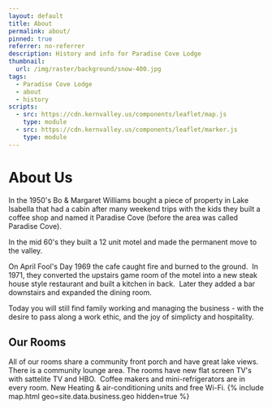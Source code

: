 ```yaml
---
layout: default
title: About
permalink: about/
pinned: true
referrer: no-referrer
description: History and info for Paradise Cove Lodge
thumbnail:
  url: /img/raster/background/snow-400.jpg
tags:
  - Paradise Cove Lodge
  - about
  - history
scripts:
  - src: https://cdn.kernvalley.us/components/leaflet/map.js
    type: module
  - src: https://cdn.kernvalley.us/components/leaflet/marker.js
    type: module
---
```

# About Us
In the 1950's Bo & Margaret Williams bought a piece of property in Lake Isabella
that had a cabin after many weekend trips with the kids they built a coffee shop
and named it Paradise Cove (before the area was called Paradise Cove).

In the mid 60's they built a 12 unit motel and made the permanent move to the valley.

On April Fool's Day 1969 the cafe caught fire and burned to the ground.  In 1971,
they converted the upstairs game room of the motel into a new steak house style
restaurant and built a kitchen in back.  Later they added a bar downstairs and
expanded the dining room.

Today you will still find family working and managing the business - with the
desire to pass along a work ethic, and the joy of simplicty and hospitality.

## Our Rooms
All of our rooms  share a community front porch and have great lake views.
There is a community lounge area.  The rooms have new flat screen TV's with
sattelite TV and HBO.  Coffee makers and mini-refrigerators are in every room.
New Heating & air-conditioning units and free Wi-Fi. 
{% include map.html geo=site.data.business.geo hidden=true %}
